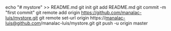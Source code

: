 echo "# mystore" >> README.md
git init
git add README.md
git commit -m "first commit"
git remote add origin https://github.com/manalac-luis/mystore.git
git remote set-url origin https://manalac-luis@github.com/manalac-luis/mystore.git
git push -u origin master

